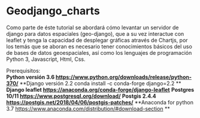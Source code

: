 # Geodjango_charts
Como parte de éste tutorial se abordará cómo levantar un servidor de django para datos espaciales (geo-django), que a su vez interactue con leaflet y tenga la capacidad de desplegar gráficas através de Chartjs, por los temás que se aboran es necesario tener conocimientos básicos del uso de bases de datos geoespaciales, así como los lenguajes de programación Python 3, Javascript, Html, Css. 

Prerequisitos:  
**Python versión 3.6 https://www.python.org/downloads/release/python-370/** 
**Django versión 2.2  conda install -c conda-forge django=2.2 **
**Django leaflet https://anaconda.org/conda-forge/django-leaflet**
**Postgres 10/11 https://www.postgresql.org/download/**
**Postgis 2.4.4 https://postgis.net/2018/04/06/postgis-patches/**
**Anaconda for python 3.7 https://www.anaconda.com/distribution/#download-section **
